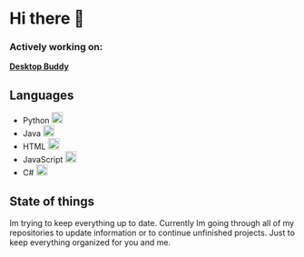 # Hi there 👋

### Actively working on:
**[Desktop Buddy](https://github.com/jvietman/desktop-buddy)**

## Languages
- Python <img width="20" alt="python" src="https://github.com/jvietman/jvietman/assets/77661493/8ac8cf01-c448-4236-9aa8-a6e41402c5a1">
- Java <img width="20" alt="java" src="https://github.com/jvietman/jvietman/assets/77661493/049d6844-b3a0-448e-85f1-b605b4dcf8e5">
- HTML <img width="20" alt="html" src="https://github.com/jvietman/jvietman/assets/77661493/31527912-057f-46fe-860c-14b8e40b2115">
- JavaScript <img width="20" alt="javascript" src="https://github.com/jvietman/jvietman/assets/77661493/e1d5f339-f60e-447f-9b2d-44732811063c">
- C# <img width="20" alt="csharp" src="https://github.com/jvietman/jvietman/assets/77661493/9abb9d53-9546-4df9-8edd-56fbbaf526c2">

## State of things
Im trying to keep everything up to date. Currently Im going through all of my repositories to update information or to continue unfinished projects. Just to keep everything organized for you and me.
